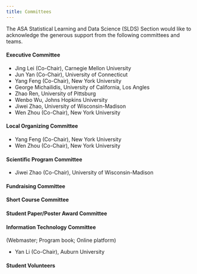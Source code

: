 ```yaml
---
title: Committees
---
```


The ASA Statistical Learning and Data Science (SLDS) Section would
like to acknowledge the generous support from the following committees
and teams.

#### Executive Committee

+ Jing Lei (Co-Chair), Carnegie Mellon University
+ Jun Yan (Co-Chair), University of Connecticut
+ Yang Feng (Co-Chair), New York University 
+ George Michailidis, University of California, Los Angles
+ Zhao Ren, University of Pittsburg
+ Wenbo Wu, Johns Hopkins University
+ Jiwei Zhao, University of Wisconsin-Madison
+ Wen Zhou (Co-Chair), New York University 

#### Local Organizing Committee

+ Yang Feng (Co-Chair), New York University
+ Wen Zhou (Co-Chair), New York University

#### Scientific Program Committee

+ Jiwei Zhao (Co-Chair), University of Wisconsin-Madison

#### Fundraising Committee

#### Short Course Committee


#### Student Paper/Poster Award Committee


#### Information Technology Committee
(Webmaster; Program book; Online platform)

+ Yan Li (Co-Chair), Auburn University

#### Student Volunteers
